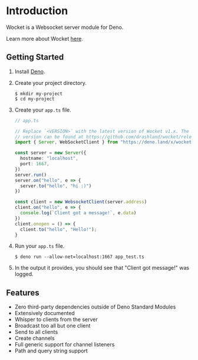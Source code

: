 # Introduction

Wocket is a Websocket server module for Deno.

Learn more about Wocket [here](about-wocket).

## Getting Started

1. Install [Deno](https://deno.land/).

2. Create your project directory.

   ```shell
   $ mkdir my-project
   $ cd my-project
   ```

3. Create your `app.ts` file.

   ```typescript
   // app.ts

   // Replace `<VERSION>` with the latest version of Wocket v1.x. The latest
   // version can be found at https://github.com/drashland/wocket/releases/latest
   import { Server, WebSocketClient } from "https://deno.land/x/wocket@<VERSION>/mod.ts";

   const server = new Server({
     hostname: "localhost",
     port: 1667,
   })
   server.run()
   server.on("hello", e => {
     server.to("hello", "hi :)")
   })

   const client = new WebsocketClient(server.address)
   client.on("hello", e => {
     console.log(`Client got a message!`, e.data)
   })
   client.onopen = () => {
     client.to("hello", "Hello!");
   }
   ```

4. Run your `app.ts` file.

   ```shell
   $ deno run --allow-net=localhost:1667 app_test.ts
   ```

5. In the output it provides, you should see that "Client got message!" was logged.

## Features

- Zero third-party dependencies outside of Deno Standard Modules
- Extensively documented
- Whisper to clients from the server
- Broadcast too all but one client
- Send to all clients
- Create channels
- Full generic support for channel listeners
- Path and query string support
